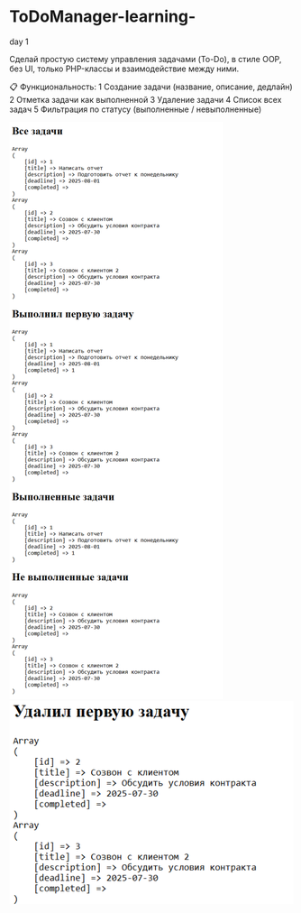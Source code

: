 # ToDoManager-learning-
day 1

Сделай простую систему управления задачами (To-Do), в стиле OOP, без UI, только PHP-классы и взаимодействие между ними.

📋 Функциональность:
1 Создание задачи (название, описание, дедлайн)
2 Отметка задачи как выполненной
3 Удаление задачи
4 Список всех задач
5 Фильтрация по статусу (выполненные / невыполненные)


![img.png](img.png)
![img_1.png](img_1.png)